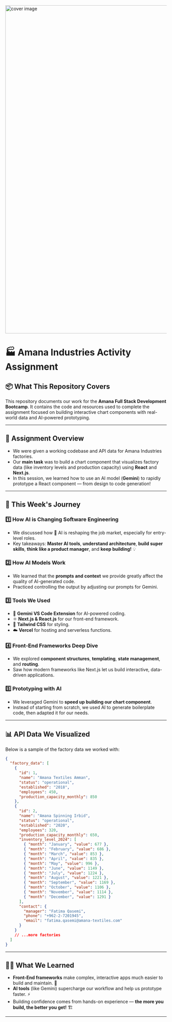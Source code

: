 <img width="1024" height="1024" alt="cover image" src="https://github.com/user-attachments/assets/f4905b79-becf-4a37-8ade-386e7f1e56b4" />


# 🏭 Amana Industries Activity Assignment

## 📦 What This Repository Covers

This repository documents our work for the **Amana Full Stack Development Bootcamp**. It contains the code and resources used to complete the assignment focused on building interactive chart components with real-world data and AI-powered prototyping.

---

## 📝 Assignment Overview

- We were given a working codebase and API data for Amana Industries factories.
- Our **main task** was to build a chart component that visualizes factory data (like inventory levels and production capacity) using **React** and **Next.js**.
- In this session, we learned how to use an AI model (**Gemini**) to rapidly prototype a React component — from design to code generation!

---

## 🚀 This Week's Journey

### 1️⃣ How AI is Changing Software Engineering

- We discussed how 🤖 AI is reshaping the job market, especially for entry-level roles.
- Key takeaways: **Master AI tools**, **understand architecture**, **build super skills**, **think like a product manager**, and **keep building!** 💡

### 2️⃣ How AI Models Work

- We learned that the **prompts and context** we provide greatly affect the quality of AI-generated code.
- Practiced controlling the output by adjusting our prompts for Gemini.

### 3️⃣ Tools We Used

- 🧠 **Gemini VS Code Extension** for AI-powered coding.
- ⚛️ **Next.js & React.js** for our front-end framework.
- 🎨 **Tailwind CSS** for styling.
- ☁️ **Vercel** for hosting and serverless functions.

### 4️⃣ Front-End Frameworks Deep Dive

- We explored **component structures**, **templating**, **state management**, and **routing**.
- Saw how modern frameworks like Next.js let us build interactive, data-driven applications.

### 5️⃣ Prototyping with AI

- We leveraged Gemini to **speed up building our chart component**.
- Instead of starting from scratch, we used AI to generate boilerplate code, then adapted it for our needs.

---

## 📊 API Data We Visualized

Below is a sample of the factory data we worked with:

```json
{
  "factory_data": [
    {
      "id": 1,
      "name": "Amana Textiles Amman",
      "status": "operational",
      "established": "2018",
      "employees": 450,
      "production_capacity_monthly": 850
    },
    {
      "id": 2,
      "name": "Amana Spinning Irbid",
      "status": "operational",
      "established": "2020",
      "employees": 320,
      "production_capacity_monthly": 650,
      "inventory_level_2024": [
        { "month": "January", "value": 677 },
        { "month": "February", "value": 686 },
        { "month": "March", "value": 853 },
        { "month": "April", "value": 835 },
        { "month": "May", "value": 996 },
        { "month": "June", "value": 1149 },
        { "month": "July", "value": 1224 },
        { "month": "August", "value": 1221 },
        { "month": "September", "value": 1169 },
        { "month": "October", "value": 1106 },
        { "month": "November", "value": 1114 },
        { "month": "December", "value": 1291 }
      ],
      "contact": {
        "manager": "Fatima Qasemi",
        "phone": "+962-2-7201945",
        "email": "fatima.qasemi@amana-textiles.com"
      }
    }
    // ...more factories
  ]
}
```

---

## 🧑‍💻 What We Learned

- **Front-End frameworks** make complex, interactive apps much easier to build and maintain. 🧩
- **AI tools** (like Gemini) supercharge our workflow and help us prototype faster. ⚡
- Building confidence comes from hands-on experience — **the more you build, the better you get!** 🏗️

---
